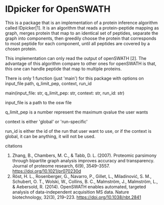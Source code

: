 # IDpicker for OpenSWATH

This is a package that is an implementation
of a protein inference algorithm called IDpicker[1].
It is an algorithm that reads a protein-peptide
mapping as graph, merges protein that map to an identical set
of peptides, separate the graph into components,
then greedily choose the protein that corresponds
to most peptide for each component, until all 
peptides are covered by a chosen protein.

This implementation can only read the output of openSWATH [2]. 
The advantage of this algorithm compare to other ones
for openSWATH is that, this one can handle peptide that 
map to multiple proteins. 

There is only 1 function (just 'main') for this package
with options on
input_file path, q_limit_pep, context, run_id

main(input_file: str, q_limit_pep: str, context: str, run_id: str)

input_file is a path to the osw file

q_limit_pep is a number represent the maximum qvalue the user wants

context is either 'global' or 'run-specific'

run_id is either the id of the run that user want to use,
or if the context is global, it can be anything, it will not be used.

citations

1. Zhang, B., Chambers, M. C., & Tabb, D. L. (2007). Proteomic parsimony through bipartite graph analysis improves accuracy and transparency. Journal of proteome research, 6(9), 3549–3557. https://doi.org/10.1021/pr070230d
2. Röst, H. L., Rosenberger, G., Navarro, P., Gillet, L., Miladinović, S. M., Schubert, O. T., Wolski, W., Collins, B. C., Malmström, J., Malmström, L., & Aebersold, R. (2014). OpenSWATH enables automated, targeted analysis of data-independent acquisition MS data. Nature biotechnology, 32(3), 219–223. https://doi.org/10.1038/nbt.2841
